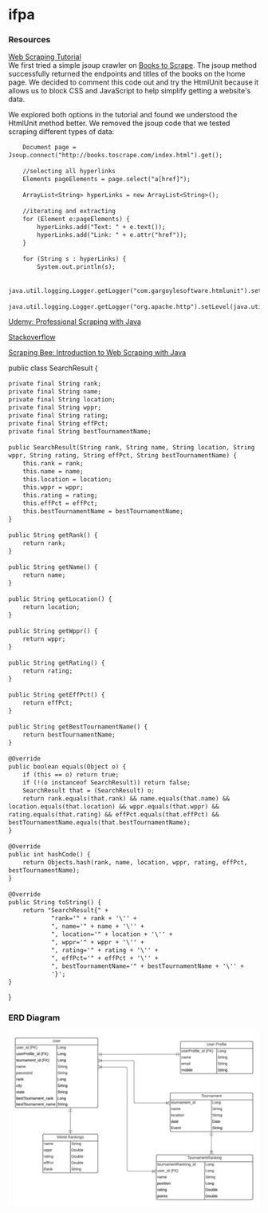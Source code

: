 # ifpa

### Resources
[Web Scraping Tutorial](https://zenscrape.com/java-web-scraping-comprehensive-tutorial/)  
We first tried a simple jsoup crawler on [Books to Scrape](http://books.toscrape.com/index.html). The jsoup method successfully returned the endpoints and titles of the books on the home page. We decided to comment this code out and try the HtmlUnit because it allows us to block CSS and JavaScript to help simplify getting a website's data.  

We explored both options in the tutorial and found we understood the HtmlUnit method better. We removed the jsoup code that we tested scraping different types of data:  
>       
        Document page = Jsoup.connect("http://books.toscrape.com/index.html").get();

        //selecting all hyperlinks
        Elements pageElements = page.select("a[href]");

        ArrayList<String> hyperLinks = new ArrayList<String>();

        //iterating and extracting
        for (Element e:pageElements) {
            hyperLinks.add("Text: " + e.text());
            hyperLinks.add("Link: " + e.attr("href"));
        }

        for (String s : hyperLinks) {
            System.out.println(s);

        java.util.logging.Logger.getLogger("com.gargoylesoftware.htmlunit").setLevel(java.util.logging.Level.OFF);
        java.util.logging.Logger.getLogger("org.apache.http").setLevel(java.util.logging.Level.OFF);

[Udemy: Professional Scraping with Java](https://www.udemy.com/course/learn-web-scraping-with-java-in-just-1-hour/)

[Stackoverflow](stackoverflow.com)

[Scraping Bee: Introduction to Web Scraping with Java](https://www.scrapingbee.com/blog/introduction-to-web-scraping-with-java/)

>
public class SearchResult {

    private final String rank;
    private final String name;
    private final String location;
    private final String wppr;
    private final String rating;
    private final String effPct;
    private final String bestTournamentName;

    public SearchResult(String rank, String name, String location, String wppr, String rating, String effPct, String bestTournamentName) {
        this.rank = rank;
        this.name = name;
        this.location = location;
        this.wppr = wppr;
        this.rating = rating;
        this.effPct = effPct;
        this.bestTournamentName = bestTournamentName;
    }

    public String getRank() {
        return rank;
    }

    public String getName() {
        return name;
    }

    public String getLocation() {
        return location;
    }

    public String getWppr() {
        return wppr;
    }

    public String getRating() {
        return rating;
    }

    public String getEffPct() {
        return effPct;
    }

    public String getBestTournamentName() {
        return bestTournamentName;
    }

    @Override
    public boolean equals(Object o) {
        if (this == o) return true;
        if (!(o instanceof SearchResult)) return false;
        SearchResult that = (SearchResult) o;
        return rank.equals(that.rank) && name.equals(that.name) && location.equals(that.location) && wppr.equals(that.wppr) && rating.equals(that.rating) && effPct.equals(that.effPct) && bestTournamentName.equals(that.bestTournamentName);
    }

    @Override
    public int hashCode() {
        return Objects.hash(rank, name, location, wppr, rating, effPct, bestTournamentName);
    }

    @Override
    public String toString() {
        return "SearchResult{" +
                "rank='" + rank + '\'' +
                ", name='" + name + '\'' +
                ", location='" + location + '\'' +
                ", wppr='" + wppr + '\'' +
                ", rating='" + rating + '\'' +
                ", effPct='" + effPct + '\'' +
                ", bestTournamentName='" + bestTournamentName + '\'' +
                '}';
    }
}  
### ERD Diagram
![ERD Diagram](photos/pinball-app.jpeg)
